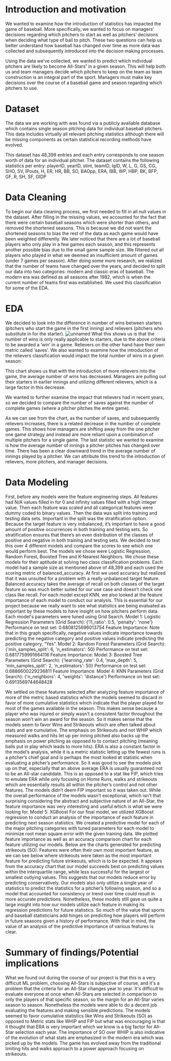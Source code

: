 # Introduction and motivation
We wanted to examine how the introduction of statistics has impacted the game of baseball. More specifically, we wanted to focus on managers’ decisions regarding which pitchers to start as well as pitchers’ decisions when deciding what type of ball to pitch. These two questions can help us better understand how baseball has changed over time as more data was collected and subsequently introduced into the decision making processes.

Using the data we’ve collected, we wanted to predict which individual pitchers are likely to become All-Stars¹ in a given season. This will help both us and team managers decide which pitchers to keep on the team as team construction is an integral part of the sport.
Managers must make key decisions over the course of a baseball game and season regarding which pitchers to use.

# Dataset
The data we are working with was found via a publicly available database which contains single season pitching data for individual baseball pitchers. This data includes virtually all relevant pitching statistics although there will be missing components as certain statistical recording methods have evolved.

This dataset has 48,399 entries and each entry corresponds to one season worth of data for an individual pitcher. The dataset contains the following statistics per entry:
playerID, yearID, stint, teamID, lgID, W, L, G, GS, CG, SHO, SV, IPouts, H, ER, HR, BB, SO, BAOpp, ERA, IBB, WP, HBP, BK, BFP, GF, R, SH, SF, GIDP


# Data Cleaning
To begin our data cleaning process, we first needed to fill in all null values in the dataset. After filling in the missing values, we accounted for the fact that there were certain baseball seasons which were shorter than others, and removed the shortened seasons. This is because we did not want the shortened seasons to bias the rest of the data as each game would have been weighted differently.
We later noticed that there are a lot of baseball players who only play in a few games each season, and this represents another possible bias due to the small game sample size. We filtered out all players who played in what we deemed an insufficient amount of games (under 7 games per season).
After doing some more research, we realized that the number of teams have changed over the years, and decided to split our data into two categories: modern and classic eras of baseball. The modern era was defined as all seasons after 1982, which is when the current number of teams first was established. We used this classification for some of the EDA.


# EDA


We decided to look into the difference in number of wins between starters (pitchers who start the game in the first inning) and relievers (pitchers who substitute in for the starter). 
![unnamed](https://github.com/iljones00/pitching/assets/46659382/4546ac8b-4eff-48ca-9914-e09b8d8fa98e)
What this shows us is that the number of wins is only really applicable to starters, due to the above criteria to be awarded a ‘win’ in a game. Relievers on the other hand have their own metric called ‘saves’.
We also wanted to examine how the introduction of the relievers classification would impact the total number of wins in a given season:
 
This chart shows us that with the introduction of more relievers into the game, the average number of wins has decreased. Managers are pulling out their starters in earlier innings and utilizing different relievers, which is a large factor in this decrease.

We wanted to further examine the impact that relievers had in recent years, so we decided to compare the number of saves against the number of complete games (where a pitcher pitches the entire game). 

As we can see from the chart, as the number of saves, and subsequently relievers increases, there is a related decrease in the number of complete games. This shows how managers are shifting away from the one pitcher one game strategy and instead are more reliant upon a combination of multiple pitchers for a single game.
The last statistic we wanted to examine is how the average number of innings a pitcher pitches has changed over time.
There has been a clear downward trend in the average number of innings played by a pitcher. We can attribute this trend to the introduction of relievers, more pitchers, and manager decisions.


# Data Modeling
First, before any models were the feature engineering steps. All features had N/A values filled in for 0 and infinity values filled with a high integer value. Then each feature was scaled and all categorical features were dummy coded to binary values. Then the data was split into training and testing data sets. Important in the split was the stratification option. Because the target feature is very imbalanced, it’s important to have a good amount of positive occurrences in both training and testing sets. So stratification ensures that there’s an even distribution of the classes of positive and negative in both training and testing sets.
We decided to test this over 4 different models and compare the scores to see which one would perform best. The models we chose were Logistic Regression, Random Forest, Boosted Tree and K-Nearest Neighbors. We chose these models for their aptitude at solving two class classification problems. Each model had a sample size as mentioned above of 48,399 and each used the scoring metric of balanced_accuracy. At first we used accuracy but realized that it was unsuited for a problem with a really unbalanced target feature. Balanced accuracy takes the average of recall on both classes of the target feature so was much better suited for our use case and doesn’t check one class like recall.
For each model except KNN, we also looked at the feature importance of each model to conduct our analysis. This is essential for our project because we really want to see what statistics are being evaluated as important by these models to have insight on how pitchers perform data. Each model's parameters were tuned using Grid Search.
Model 1: Logistic Regression
Parameters (Grid Search): {'l1_ratio': 0.5, 'penalty': 'none'}
Performance on test set: 0.6808125696013754
Feature Importance: Note that in this graph specifically, negative values indicate importance towards predicting the negative category and positive values indicate predicting the positive category, “Yes”.
Model 2: Random Forest
Parameters (Grid Search): {'min_samples_split': 6, 'n_estimators': 50}
Performance on test set: 0.6817759991664116
Feature Importance:
Model 3: Boosted Tree
Parameters (Grid Search): {'learning_rate': 0.4,
 'max_depth': 5,
 'min_samples_split': 2,
 'n_estimators': 50}
Performance on test set: 0.6886600229236811
Feature Importance: 
Model 4: KNN
Parameters (Grid Search): {'n_neighbors': 4, 'weights': 'distance'}
Performance on test set: 0.6913569744648428


We settled on these features selected after analyzing feature importance of more of the metric based statistics which the models seemed to discard in favor of more cumulative statistics which indicate that the player played for most of the games available in the season. This makes sense because a player who was injured or simply wasn’t a consistent factor throughout the season won’t win an award for the season. So it makes sense that the models seem to favor Wins and Strikeouts which are often talked about stats and are cumulative. The emphasis on Strikeouts and not WHIP which measured walks and hits let up per inning pitched also backs up the emphasis on power pitching as opposed to to contact pitching (meaning balls put in play which leads to more hits). ERA is also a constant factor in the model’s analysis, while it is a metric statistic letting up the fewest runs is a pitcher’s chief goal and is perhaps the most looked at statistic when evaluating a pitcher’s performance. So it was good to see the models pick up on that, especially that an above average ERA is usually guaranteed not to be an All-star candidate. This is as opposed to a stat like FIP, which tries to emulate ERA while only focusing on Home Runs, walks and strikeouts which are essentially results all within the pitcher’s control and not other features. The models didn’t deem FIP important so it was taken out. While the overall performance of the models wasn’t exceptional, which isn’t that surprising considering the abstract and subjective nature of an All-Star, the feature importance was very interesting and useful which is what we were looking for.
Model 5: XGBoost
For our final model, we utilized XGBoost regression to conduct an analysis of the importance of each feature in predicting next season statistics. We created a predictive model for each of the major pitching categories with tuned parameters for each model to minimize root mean square error with the given training data. We plotted feature importance as well as an accuracy comparison chart for each feature utilizing our models. Below are the charts generated for predicting strikeouts (SO). Features were often their own most important feature, as we can see below where strikeouts were taken as the most important feature for predicting future strikeouts, which is to be expected. It appears from the accuracy chart that our model succeeds best on predicting values within the interquartile range, while less successful for the largest or smallest outlying values. This suggests that our models reduce error by predicting conservatively. Our models also only utilize a single year of statistics to predict the statistics for a pitcher’s following season, and so a model that accounted for consistency or trend over time could result in more accurate predictions. Nonetheless,  these models still gave us quite a large insight into how our models utilize each feature in making its regression predictions for future statistics. So much of the value that sports and baseball statisticians add hinges on predicting how players will perform in future seasons given a history of performance. With that in mind, the value of an analysis of the predictive importance of various features is clear.
 


# Summary of findings/Potential implications
What we found out during the course of our project is that this is a very difficult ML problem, choosing All-Stars is subjective of course, and it's a problem that the criteria for an All-Star changes year to year. It's difficult to evaluate everyone at once when All-Stars are selected in comparison to only the players of that specific season, so the margin for an All-Star varies season to season.
Nonetheless the models were able to do a decent job evaluating the features and making sensible predictions.
The models seemed to favor cumulative statistics like Wins and Strikeouts (SO) as opposed to Metric stats like WHIP and FIP but what was encouraging is that it thought that ERA is very important which we know is a big factor for All-Star selection each year. 
The importance of SO over WHIP is also indicative of the evolution of what stats are emphasized in the modern era which was picked up by the models. The game has evolved away from the traditional limiting hits and walks approach to a power approach focusing on strikeouts.
